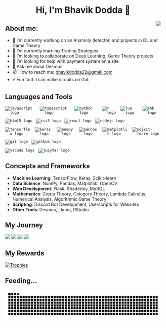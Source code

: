 
<h1 align="center">Hi, I'm Bhavik Dodda 👋 </h1>
<img align="right" src="https://visitor-badge.laobi.icu/badge?page_id=BhavikDodda.BhavikDodda&left_color=royalblue&right_color=black"  />

## About me:

- 🔭 I’m currently working on an Anamoly detector, and projects in DL and Game Theory
- 🌱 I’m currently learning Trading Strategies
- 👯 I’m looking to collaborate on Deep Learning, Game Theory projects
- 🤔 I’m looking for help with payment system on a site
- 💬 Ask me about Desmos
- 📫 How to reach me: bhavikdodda22@gmail.com
- ⚡ Fun fact: I can make circuits on GoL

## Languages and Tools

<div align="left">

  <!-- Programming Languages -->
  <div style="display: flex; align-items: center; gap: 12px; margin-bottom: 12px;">
    <code><img src="https://cdn.jsdelivr.net/gh/devicons/devicon/icons/javascript/javascript-original.svg" height="30" alt="javascript logo" /></code>
    <code><img src="https://cdn.jsdelivr.net/gh/devicons/devicon/icons/typescript/typescript-original.svg" height="30" alt="typescript logo" /></code>
    <code><img src="https://cdn.jsdelivr.net/gh/devicons/devicon/icons/python/python-original.svg" height="30" alt="python logo" /></code>
    <code><img src="https://skillicons.dev/icons?i=r" height="30" alt="r logo" /></code>
    <code><img src="https://skillicons.dev/icons?i=lua" height="30" alt="lua logo" /></code>
    <code><img src="https://pbs.twimg.com/profile_images/1401832717/ahk_400x400.png" height="30" alt="ahk logo" /></code>
  </div>

  <!-- Web Development -->
  <div style="display: flex; align-items: center; gap: 12px; margin-bottom: 12px;">
    <code><img src="https://cdn.jsdelivr.net/gh/devicons/devicon/icons/html5/html5-original.svg" height="30" alt="html5 logo" /></code>
    <code><img src="https://cdn.jsdelivr.net/gh/devicons/devicon/icons/css3/css3-original.svg" height="30" alt="css3 logo" /></code>
    <code><img src="https://cdn.jsdelivr.net/gh/devicons/devicon/icons/react/react-original.svg" height="30" alt="react logo" /></code>
    <code><img src="https://cdn.jsdelivr.net/gh/devicons/devicon/icons/nodejs/nodejs-original.svg" height="30" alt="nodejs logo" /></code>
  </div>

  <!-- Data Science & Machine Learning -->
  <div style="display: flex; align-items: center; gap: 12px; margin-bottom: 12px;">
    <code><img src="https://cdn.jsdelivr.net/gh/devicons/devicon/icons/tensorflow/tensorflow-original.svg" height="30" alt="tensorflow logo" /></code>
    <code><img src="https://cdn.jsdelivr.net/gh/devicons/devicon/icons/keras/keras-original.svg" height="30" alt="keras logo" /></code>
    <code><img src="https://cdn.jsdelivr.net/gh/devicons/devicon/icons/numpy/numpy-original.svg" height="30" alt="numpy logo" /></code>
    <code><img src="https://cdn.jsdelivr.net/gh/devicons/devicon/icons/pandas/pandas-original.svg" height="30" alt="pandas logo" /></code>
    <code><img src="https://cdn.jsdelivr.net/gh/devicons/devicon/icons/matplotlib/matplotlib-original.svg" height="30" alt="matplotlib logo" /></code>
    <code><img src="https://cdn.jsdelivr.net/gh/devicons/devicon/icons/scikitlearn/scikitlearn-original.svg" height="30" alt="scikit-learn logo" /></code>
  </div>

  <!-- DevOps & Tools -->
  <div style="display: flex; align-items: center; gap: 12px; margin-bottom: 12px;">
    <code><img src="https://cdn.jsdelivr.net/gh/devicons/devicon/icons/git/git-original.svg" height="30" alt="git logo" /></code>
    <code><img src="https://skillicons.dev/icons?i=github" height="30" alt="github logo" /></code>
  </div>

  <!-- Other Tools -->
  <div style="display: flex; align-items: center; gap: 12px; margin-bottom: 12px;">
    <code><img src="https://cdn.jsdelivr.net/gh/devicons/devicon/icons/vscode/vscode-original.svg" height="30" alt="vscode logo" /></code>
    <code><img src="https://cdn.jsdelivr.net/gh/devicons/devicon/icons/jupyter/jupyter-original.svg" height="30" alt="jupyter logo" /></code>
  </div>

</div>

## Concepts and Frameworks

- **Machine Learning**: TensorFlow, Keras, Scikit-learn  
- **Data Science**: NumPy, Pandas, Matplotlib, OpenCV  
- **Web Development**: Flask, Shadertoy, MySQL  
- **Mathematics**: Group Theory, Category Theory, Lambda Calculus, Numerical Analysis, Algorithmic Game Theory  
- **Scripting**: Discord Bot Development, Userscripts for Websites  
- **Other Tools**: Desmos, Llama, RStudio

## My Journey
<div>
  <img width="440px" src="https://github-readme-stats.vercel.app/api?username=BhavikDodda&show=reviews,discussions_started,discussions_,prs_merged,prs_merged_percentage&theme=tokyonight&show_icons=true&rank_icon=github">
  <img width="385px" src="https://github-readme-stats.anuraghazra1.vercel.app/api/top-langs/?username=BhavikDodda&layout=compact&theme=tokyonight&langs_count=10" />
  <img width="440px" src="https://github-readme-activity-graph.vercel.app/graph?username=BhavikDodda&theme=github">
  <img width="385px" src="https://github-readme-streak-stats.herokuapp.com/?user=BhavikDodda&theme=onedark" />
</div>

## My Rewards
[![Trophies](https://github-profile-trophy.vercel.app/?username=BhavikDodda&theme=onedark)](https://github.com/ryo-ma/github-profile-trophy)
        
## Feeding...
![Snake animation](https://raw.githubusercontent.com/BhavikDodda/BhavikDodda/output/github-contribution-grid-snake-dark.svg)
